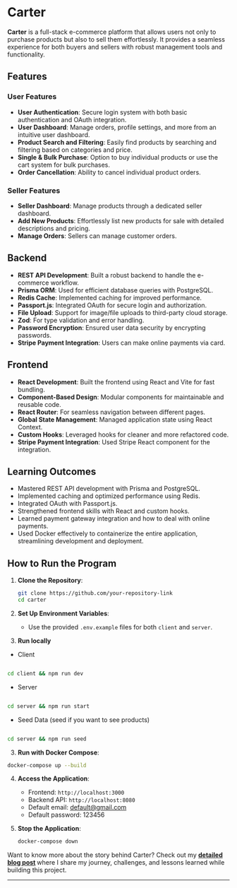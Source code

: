 # Carter

**Carter** is a full-stack e-commerce platform that allows users not only to purchase products but also to sell them effortlessly. It provides a seamless experience for both buyers and sellers with robust management tools and functionality.

## Features

### User Features

- **User Authentication**: Secure login system with both basic authentication and OAuth integration.
- **User Dashboard**: Manage orders, profile settings, and more from an intuitive user dashboard.
- **Product Search and Filtering**: Easily find products by searching and filtering based on categories and price.
- **Single & Bulk Purchase**: Option to buy individual products or use the cart system for bulk purchases.
- **Order Cancellation**: Ability to cancel individual product orders.

### Seller Features

- **Seller Dashboard**: Manage products through a dedicated seller dashboard.
- **Add New Products**: Effortlessly list new products for sale with detailed descriptions and pricing.
- **Manage Orders**: Sellers can manage customer orders.

## Backend

- **REST API Development**: Built a robust backend to handle the e-commerce workflow.
- **Prisma ORM**: Used for efficient database queries with PostgreSQL.
- **Redis Cache**: Implemented caching for improved performance.
- **Passport.js**: Integrated OAuth for secure login and authorization.
- **File Upload**: Support for image/file uploads to third-party cloud storage.
- **Zod**: For type validation and error handling.
- **Password Encryption**: Ensured user data security by encrypting passwords.
- **Stripe Payment Integration**: Users can make online payments via card.

## Frontend

- **React Development**: Built the frontend using React and Vite for fast bundling.
- **Component-Based Design**: Modular components for maintainable and reusable code.
- **React Router**: For seamless navigation between different pages.
- **Global State Management**: Managed application state using React Context.
- **Custom Hooks**: Leveraged hooks for cleaner and more refactored code.
- **Stripe Payment Integration**: Used Stripe React component for the integration.

## Learning Outcomes

- Mastered REST API development with Prisma and PostgreSQL.
- Implemented caching and optimized performance using Redis.
- Integrated OAuth with Passport.js.
- Strengthened frontend skills with React and custom hooks.
- Learned payment gateway integration and how to deal with online payments.
- Used Docker effectively to containerize the entire application, streamlining development and deployment.

## How to Run the Program

1. **Clone the Repository**:

   ```bash
   git clone https://github.com/your-repository-link
   cd carter
   ```

2. **Set Up Environment Variables**:

   - Use the provided `.env.example` files for both `client` and `server`.

3. **Run locally**

- Client

```bash

cd client && npm run dev

```

- Server

```bash

cd server && npm run start

```

- Seed Data (seed if you want to see products)

```bash

cd server && npm run seed

```

3. **Run with Docker Compose**:

```bash
docker-compose up --build
```

4. **Access the Application**:

   - Frontend: `http://localhost:3000`
   - Backend API: `http://localhost:8080`
   - Default email: default@gmail.com
   - Default password: 123456

5. **Stop the Application**:

   ```bash
   docker-compose down
   ```

Want to know more about the story behind Carter? Check out my <strong> [detailed blog post](https://codeshaine.hashnode.dev/carter-an-typical-e-commerce-project) </strong> where I share my journey, challenges, and lessons learned while building this project.

---

<!-- ## TODO

- Bug Major: when there is no product the next button will go to  next in product list page
- Improve Unify the purchase route
- Feature: Payment gateway integration

**improvemetns**
- product list page have mutliple state updating issue uncessary api call is made when the component is mounted


- Feature: add the discount
- Improvements: write review should be moved recommendation section showed in product page instead
- Product update page
- Feature:push notification through web sock (optional)
- Frontend Design changes-
- mulitple product upload
- Lazy loading, useMemo, useCallback,React.memo
- Unit and Integration test (optional)

- have to use lazy loading later for performance optimiZation : code splitting

-->
